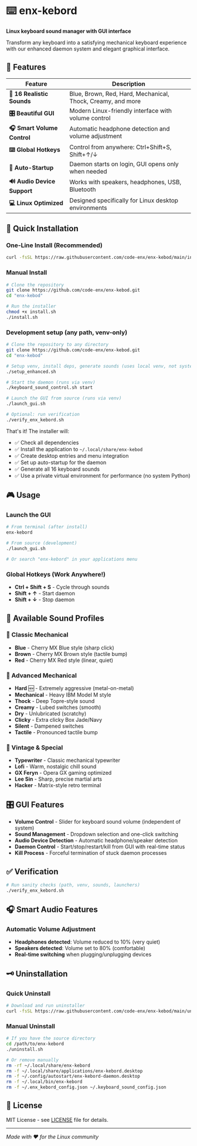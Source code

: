 # ⌨️ enx-kebord

**Linux keyboard sound manager with GUI interface**

Transform any keyboard into a satisfying mechanical keyboard experience with our enhanced daemon system and elegant graphical interface.

## 🌟 Features

| Feature | Description |
|---------|-------------|
| **🎵 16 Realistic Sounds** | Blue, Brown, Red, Hard, Mechanical, Thock, Creamy, and more |
| **🎛️ Beautiful GUI** | Modern Linux-friendly interface with volume control |
| **🎧 Smart Volume Control** | Automatic headphone detection and volume adjustment |
| **⌨️ Global Hotkeys** | Control from anywhere: Ctrl+Shift+S, Shift+↑/↓ |
| **🚀 Auto-Startup** | Daemon starts on login, GUI opens only when needed |
| **🔊 Audio Device Support** | Works with speakers, headphones, USB, Bluetooth |
| **💻 Linux Optimized** | Designed specifically for Linux desktop environments |

## 🚀 Quick Installation

### One-Line Install (Recommended)
```bash
curl -fsSL https://raw.githubusercontent.com/code-enx/enx-kebod/main/install.sh | bash
```

### Manual Install
```bash
# Clone the repository
git clone https://github.com/code-enx/enx-kebod.git
cd "enx-kebod"

# Run the installer
chmod +x install.sh
./install.sh
```

### Development setup (any path, venv-only)
```bash
# Clone the repository to any directory
git clone https://github.com/code-enx/enx-kebod.git
cd "enx-kebod"

# Setup venv, install deps, generate sounds (uses local venv, not system Python)
./setup_enhanced.sh

# Start the daemon (runs via venv)
./keyboard_sound_control.sh start

# Launch the GUI from source (runs via venv)
./launch_gui.sh

# Optional: run verification
./verify_enx_kebord.sh
```

That's it! The installer will:
- ✅ Check all dependencies
- ✅ Install the application to `~/.local/share/enx-kebod`
- ✅ Create desktop entries and menu integration
- ✅ Set up auto-startup for the daemon
- ✅ Generate all 16 keyboard sounds
- ✅ Use a private virtual environment for performance (no system Python)

## 🎮 Usage

### Launch the GUI
```bash
# From terminal (after install)
enx-kebord

# From source (development)
./launch_gui.sh

# Or search "enx-kebord" in your applications menu
```

### Global Hotkeys (Work Anywhere!)
- **Ctrl + Shift + S** - Cycle through sounds
- **Shift + ↑** - Start daemon
- **Shift + ↓** - Stop daemon

## 🎵 Available Sound Profiles

### 🔵 Classic Mechanical
- **Blue** - Cherry MX Blue style (sharp click)
- **Brown** - Cherry MX Brown style (tactile bump)
- **Red** - Cherry MX Red style (linear, quiet)

### 🔧 Advanced Mechanical
- **Hard** 🆕 - Extremely aggressive (metal-on-metal)
- **Mechanical** - Heavy IBM Model M style
- **Thock** - Deep Topre-style sound
- **Creamy** - Lubed switches (smooth)
- **Dry** - Unlubricated (scratchy)
- **Clicky** - Extra clicky Box Jade/Navy
- **Silent** - Dampened switches
- **Tactile** - Pronounced tactile bump

### 📝 Vintage & Special
- **Typewriter** - Classic mechanical typewriter
- **Lofi** - Warm, nostalgic chill sound
- **GX Feryn** - Opera GX gaming optimized
- **Lee Sin** - Sharp, precise martial arts
- **Hacker** - Matrix-style retro terminal

## 🎛️ GUI Features

- **Volume Control** - Slider for keyboard sound volume (independent of system)
- **Sound Management** - Dropdown selection and one-click switching
- **Audio Device Detection** - Automatic headphone/speaker detection
- **Daemon Control** - Start/stop/restart/kill from GUI with real-time status
- **Kill Process** - Forceful termination of stuck daemon processes

## ✅ Verification

```bash
# Run sanity checks (path, venv, sounds, launchers)
./verify_enx_kebord.sh
```

## 🎧 Smart Audio Features

### Automatic Volume Adjustment
- **Headphones detected**: Volume reduced to 10% (very quiet)
- **Speakers detected**: Volume set to 80% (comfortable)
- **Real-time switching** when plugging/unplugging devices

## 🗝️ Uninstallation

### Quick Uninstall
```bash
# Download and run uninstaller
curl -fsSL https://raw.githubusercontent.com/code-enx/enx-kebod/main/uninstall.sh | bash
```

### Manual Uninstall
```bash
# If you have the source directory
cd /path/to/enx-kebord
./uninstall.sh

# Or remove manually
rm -rf ~/.local/share/enx-kebord
rm -f ~/.local/share/applications/enx-kebord.desktop
rm -f ~/.config/autostart/enx-kebord-daemon.desktop
rm -f ~/.local/bin/enx-kebord
rm -f ~/.enx_kebord_config.json ~/.keyboard_sound_config.json
```

## 📄 License

MIT License - see [LICENSE](LICENSE) file for details.

---

*Made with ❤️ for the Linux community*
